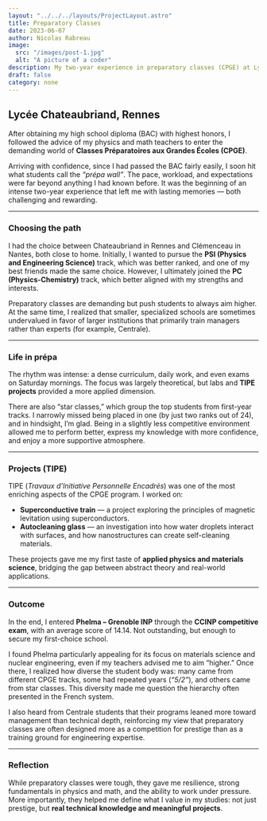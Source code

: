 ```yaml
---
layout: "../../../layouts/ProjectLayout.astro"
title: Preparatory Classes
date: 2023-06-07
author: Nicolas Rabreau
image: 
  src: "/images/post-1.jpg"
  alt: "A picture of a coder"
description: My two-year experience in preparatory classes (CPGE) at Lycée Chateaubriand, Rennes.
draft: false
category: none
---
```


## Lycée Chateaubriand, Rennes

After obtaining my high school diploma (BAC) with highest honors, I followed the advice of my physics and math teachers to enter the demanding world of **Classes Préparatoires aux Grandes Écoles (CPGE)**.

Arriving with confidence, since I had passed the BAC fairly easily, I soon hit what students call the *“prépa wall”*. The pace, workload, and expectations were far beyond anything I had known before. It was the beginning of an intense two-year experience that left me with lasting memories — both challenging and rewarding.  

---

### Choosing the path

I had the choice between Chateaubriand in Rennes and Clémenceau in Nantes, both close to home. Initially, I wanted to pursue the **PSI (Physics and Engineering Science)** track, which was better ranked, and one of my best friends made the same choice. However, I ultimately joined the **PC (Physics-Chemistry)** track, which better aligned with my strengths and interests.  

Preparatory classes are demanding but push students to always aim higher. At the same time, I realized that smaller, specialized schools are sometimes undervalued in favor of larger institutions that primarily train managers rather than experts (for example, Centrale).  

---

### Life in prépa

The rhythm was intense: a dense curriculum, daily work, and even exams on Saturday mornings. The focus was largely theoretical, but labs and **TIPE projects** provided a more applied dimension.  

There are also “star classes,” which group the top students from first-year tracks. I narrowly missed being placed in one (by just two ranks out of 24), and in hindsight, I’m glad. Being in a slightly less competitive environment allowed me to perform better, express my knowledge with more confidence, and enjoy a more supportive atmosphere.  

---

### Projects (TIPE)

TIPE (*Travaux d’Initiative Personnelle Encadrés*) was one of the most enriching aspects of the CPGE program. I worked on:  

- **Superconductive train** — a project exploring the principles of magnetic levitation using superconductors.  
- **Autocleaning glass** — an investigation into how water droplets interact with surfaces, and how nanostructures can create self-cleaning materials.  

These projects gave me my first taste of **applied physics and materials science**, bridging the gap between abstract theory and real-world applications.  

---

### Outcome

In the end, I entered **Phelma – Grenoble INP** through the **CCINP competitive exam**, with an average score of 14.14. Not outstanding, but enough to secure my first-choice school.  

I found Phelma particularly appealing for its focus on materials science and nuclear engineering, even if my teachers advised me to aim “higher.” Once there, I realized how diverse the student body was: many came from different CPGE tracks, some had repeated years (*“5/2”*), and others came from star classes. This diversity made me question the hierarchy often presented in the French system.  

I also heard from Centrale students that their programs leaned more toward management than technical depth, reinforcing my view that preparatory classes are often designed more as a competition for prestige than as a training ground for engineering expertise.  

---

### Reflection

While preparatory classes were tough, they gave me resilience, strong fundamentals in physics and math, and the ability to work under pressure. More importantly, they helped me define what I value in my studies: not just prestige, but **real technical knowledge and meaningful projects**.  
